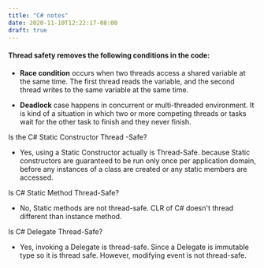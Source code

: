 ```yaml
---
title: "C# notes"
date: 2020-11-10T12:22:17-08:00
draft: true
---
```


#### Thread safety removes the following conditions in the code:

- **Race condition** occurs when two threads access a shared variable at the same time. The first thread reads the variable, and the second thread writes to the same variable at the same time.

- **Deadlock** case happens in concurrent or multi-threaded environment. It is kind of a situation in which two or more competing threads or tasks wait for the other task to finish and they never finish.

Is the C# Static Constructor Thread -Safe?

- Yes, using a Static Constructor actually is Thread-Safe.
because Static constructors are guaranteed to be run only once per application domain, before any instances of a class are created or any static members are accessed.

Is C# Static Method Thread-Safe?

- No, Static methods are not thread-safe. CLR of C# doesn't thread different than instance method.
 
Is C# Delegate Thread-Safe?
 
- Yes, invoking a Delegate is thread-safe. Since a Delegate is immutable type so it is thread safe. However, modifying event is not thread-safe.